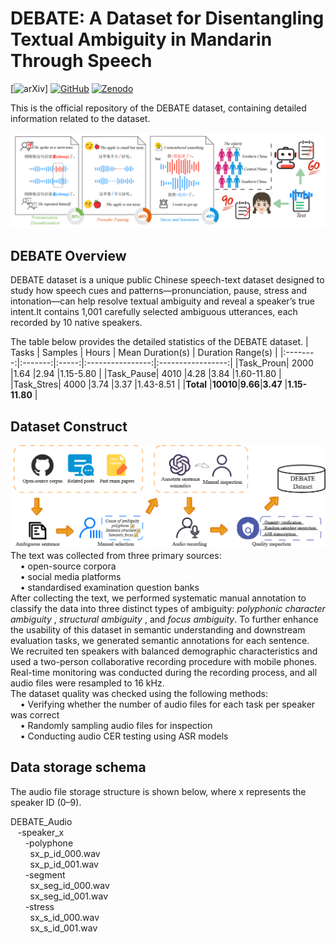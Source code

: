 # DEBATE: A Dataset for Disentangling Textual Ambiguity in Mandarin Through Speech
[![arXiv](https://img.shields.io/badge/Arxiv-paper-blue)]  [![GitHub](https://img.shields.io/badge/GitHub-Repo-green)](https://github.com/SmileHnu/DEBATE) [![Zenodo](https://img.shields.io/badge/Zenodo-dataset-yellow)](https://zenodo.org/records/15609922)

This is the official repository of the DEBATE dataset, containing detailed information related to the dataset.
<div align="center"><img width="600px" src="figure/overview.png" /></div>

## DEBATE Overview

DEBATE dataset is a unique public Chinese speech-text dataset designed to study how speech cues and patterns—pronunciation, pause, stress and intonation—can help resolve textual ambiguity and reveal a speaker’s true intent.It contains 1,001 carefully selected ambiguous utterances, each recorded by 10 native speakers. 

The table below provides the detailed statistics of the DEBATE dataset.
|   Tasks  | Samples | Hours | Mean Duration(s) | Duration Range(s) |
|:--------:|:-------:|:-----:|:----------------:|:-----------------:|
|Task_Proun| 2000    |1.64   |2.94              |1.15-5.80          |
|Task_Pause| 4010    |4.28   |3.84              |1.60-11.80         |
|Task_Stres| 4000    |3.74   |3.37              |1.43-8.51          |
|**Total** |**10010**|**9.66**|**3.47**         |**1.15-11.80**     |

## Dataset Construct
<div align="center"><img width="600px" src="figure/pipeline.png" /></div>
The text was collected from three primary sources:<br>
&nbsp;&nbsp;&nbsp;&nbsp;&bull; open-source corpora<br>
&nbsp;&nbsp;&nbsp;&nbsp;&bull; social media platforms<br>
&nbsp;&nbsp;&nbsp;&nbsp;&bull; standardised examination question banks<br>
After collecting the text, we performed systematic manual annotation to classify the data into three distinct types of ambiguity: <i>polyphonic character ambiguity</i> , <i>structural ambiguity</i> , and <i>focus ambiguity</i>. To further enhance the usability of this dataset in semantic understanding and downstream evaluation tasks, we generated semantic annotations for each sentence. <br>
We recruited ten speakers with balanced demographic characteristics and used a two-person collaborative recording procedure with mobile phones. Real-time monitoring was conducted during the recording process, and all audio files were resampled to 16 kHz.<br>
The dataset quality was checked using the following methods:<br>
&nbsp;&nbsp;&nbsp;&nbsp;&bull; Verifying whether the number of audio files for each task per speaker was correct<br>
&nbsp;&nbsp;&nbsp;&nbsp;&bull; Randomly sampling audio files for inspection<br>
&nbsp;&nbsp;&nbsp;&nbsp;&bull; Conducting audio CER testing using ASR models

## Data storage schema
The audio file storage structure is shown below, where x represents the speaker ID (0–9).

DEBATE_Audio<br>
&nbsp;&nbsp;&nbsp;-speaker_x<br>
&nbsp;&nbsp;&nbsp;&nbsp;&nbsp;&nbsp;-polyphone<br>
&nbsp;&nbsp;&nbsp;&nbsp;&nbsp;&nbsp;&nbsp;&nbsp;sx_p_id_000.wav<br>
&nbsp;&nbsp;&nbsp;&nbsp;&nbsp;&nbsp;&nbsp;&nbsp;sx_p_id_001.wav<br>
&nbsp;&nbsp;&nbsp;&nbsp;&nbsp;&nbsp;-segment<br>
&nbsp;&nbsp;&nbsp;&nbsp;&nbsp;&nbsp;&nbsp;&nbsp;sx_seg_id_000.wav<br>
&nbsp;&nbsp;&nbsp;&nbsp;&nbsp;&nbsp;&nbsp;&nbsp;sx_seg_id_001.wav<br>
&nbsp;&nbsp;&nbsp;&nbsp;&nbsp;&nbsp;-stress<br>
&nbsp;&nbsp;&nbsp;&nbsp;&nbsp;&nbsp;&nbsp;&nbsp;sx_s_id_000.wav<br>
&nbsp;&nbsp;&nbsp;&nbsp;&nbsp;&nbsp;&nbsp;&nbsp;sx_s_id_001.wav<br>

